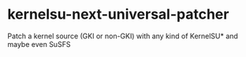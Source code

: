 # kernelsu-next-universal-patcher
 Patch a kernel source (GKI or non-GKI) with any kind of KernelSU* and maybe even SuSFS
